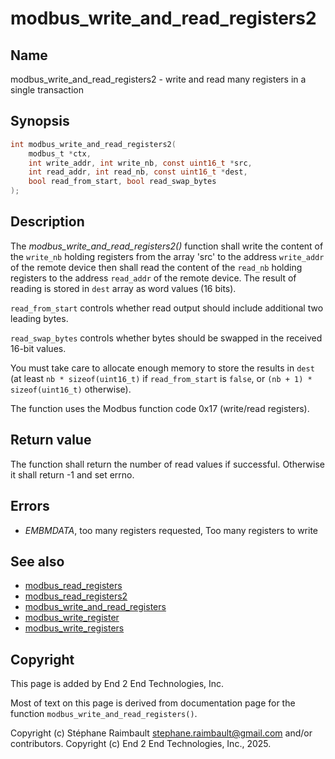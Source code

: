 # modbus_write_and_read_registers2

## Name

modbus_write_and_read_registers2 - write and read many registers in a single transaction

## Synopsis

```c
int modbus_write_and_read_registers2(
    modbus_t *ctx,
    int write_addr, int write_nb, const uint16_t *src,
    int read_addr, int read_nb, const uint16_t *dest,
    bool read_from_start, bool read_swap_bytes
);
```

## Description

The *modbus_write_and_read_registers2()* function shall write the content of the
`write_nb` holding registers from the array 'src' to the address `write_addr` of
the remote device then shall read the content of the `read_nb` holding registers
to the address `read_addr` of the remote device. The result of reading is stored
in `dest` array as word values (16 bits).

`read_from_start` controls whether read output should include additional two leading bytes.

`read_swap_bytes` controls whether bytes should be swapped in the received 16-bit values.

You must take care to allocate enough memory to store the results in `dest`
(at least `nb * sizeof(uint16_t)` if `read_from_start` is `false`,
or `(nb + 1) * sizeof(uint16_t)` otherwise).

The function uses the Modbus function code 0x17 (write/read registers).

## Return value

The function shall return the number of read values if successful. Otherwise
it shall return -1 and set errno.

## Errors

- *EMBMDATA*, too many registers requested, Too many registers to write

## See also

- [modbus_read_registers](modbus_read_registers.md)
- [modbus_read_registers2](modbus_read_registers2.md)
- [modbus_write_and_read_registers](modbus_write_and_read_registers.md)
- [modbus_write_register](modbus_write_register.md)
- [modbus_write_registers](modbus_write_registers.md)

## Copyright

This page is added by End 2 End Technologies, Inc.

Most of text on this page is derived from documentation page for the function `modbus_write_and_read_registers()`.

Copyright (c) Stéphane Raimbault <stephane.raimbault@gmail.com> and/or contributors.
Copyright (c) End 2 End Technologies, Inc., 2025.

